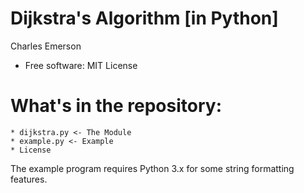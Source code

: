# Dijkstra's Algorithm [in Python]

Charles Emerson

* Free software: MIT License

# What's in the repository:
	* dijkstra.py <- The Module
	* example.py <- Example
	* License

The example program requires Python 3.x for some string formatting features.
